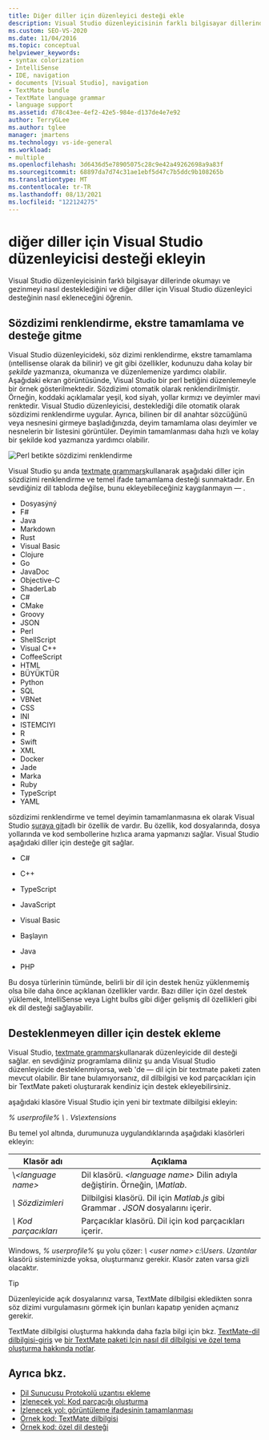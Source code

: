 ```yaml
---
title: Diğer diller için düzenleyici desteği ekle
description: Visual Studio düzenleyicisinin farklı bilgisayar dillerinde okumayı ve gezinmeyi nasıl desteklediğini ve diğer diller için nasıl destek ekleyebileceğinizi öğrenin.
ms.custom: SEO-VS-2020
ms.date: 11/04/2016
ms.topic: conceptual
helpviewer_keywords:
- syntax colorization
- IntelliSense
- IDE, navigation
- documents [Visual Studio], navigation
- TextMate bundle
- TextMate language grammar
- language support
ms.assetid: d78c43ee-4ef2-42e5-984e-d137de4e7e92
author: TerryGLee
ms.author: tglee
manager: jmartens
ms.technology: vs-ide-general
ms.workload:
- multiple
ms.openlocfilehash: 3d6436d5e78905075c28c9e42a49262698a9a83f
ms.sourcegitcommit: 68897da7d74c31ae1ebf5d47c7b5ddc9b108265b
ms.translationtype: MT
ms.contentlocale: tr-TR
ms.lasthandoff: 08/13/2021
ms.locfileid: "122124275"
---
```

# <a name="add-visual-studio-editor-support-for-other-languages"></a>diğer diller için Visual Studio düzenleyicisi desteği ekleyin

Visual Studio düzenleyicisinin farklı bilgisayar dillerinde okumayı ve gezinmeyi nasıl desteklediğini ve diğer diller için Visual Studio düzenleyici desteğinin nasıl ekleneceğini öğrenin.

## <a name="syntax-colorization-statement-completion-and-navigate-to-support"></a>Sözdizimi renklendirme, ekstre tamamlama ve desteğe gitme

Visual Studio düzenleyicideki, söz dizimi renklendirme, ekstre tamamlama (ıntellisense olarak da bilinir) ve git gibi özellikler, kodunuzu daha kolay bir _şekilde_ yazmanıza, okumanıza ve düzenlemenize yardımcı olabilir. Aşağıdaki ekran görüntüsünde, Visual Studio bir perl betiğini düzenlemeyle bir örnek gösterilmektedir. Sözdizimi otomatik olarak renklendirilmiştir. Örneğin, koddaki açıklamalar yeşil, kod siyah, yollar kırmızı ve deyimler mavi renktedir. Visual Studio düzenleyicisi, desteklediği dile otomatik olarak sözdizimi renklendirme uygular. Ayrıca, bilinen bir dil anahtar sözcüğünü veya nesnesini girmeye başladığınızda, deyim tamamlama olası deyimler ve nesnelerin bir listesini görüntüler. Deyimin tamamlanması daha hızlı ve kolay bir şekilde kod yazmanıza yardımcı olabilir.

![Perl betikte sözdizimi renklendirme](../ide/media/vside_perledit.png)

Visual Studio şu anda [textmate grammars](https://manual.macromates.com/en/language_grammars)kullanarak aşağıdaki diller için sözdizimi renklendirme ve temel ifade tamamlama desteği sunmaktadır. En sevdiğiniz dil tabloda değilse, bunu ekleyebileceğiniz kaygılanmayın &mdash; .


- Dosyasýný
- F#
- Java
- Markdown
- Rust
- Visual Basic
- Clojure
- Go
- JavaDoc
- Objective-C
- ShaderLab
- C#
- CMake
- Groovy
- JSON
- Perl
- ShellScript
- Visual C++
- CoffeeScript
- HTML
- BÜYÜKTÜR
- Python
- SQL
- VBNet
- CSS
- INI
- ISTEMCIYI
- R
- Swift
- XML
- Docker
- Jade
- Marka
- Ruby
- TypeScript
- YAML

sözdizimi renklendirme ve temel deyimin tamamlanmasına ek olarak Visual Studio [şuraya git](/archive/blogs/benwilli/visual-studio-tip-3-use-navigate-to)adlı bir özellik de vardır. Bu özellik, kod dosyalarında, dosya yollarında ve kod sembollerine hızlıca arama yapmanızı sağlar. Visual Studio aşağıdaki diller için desteğe git sağlar.

- C#

- C++

- TypeScript

- JavaScript

- Visual Basic

- Başlayın

- Java

- PHP

Bu dosya türlerinin tümünde, belirli bir dil için destek henüz yüklenmemiş olsa bile daha önce açıklanan özellikler vardır. Bazı diller için özel destek yüklemek, IntelliSense veya Light bulbs gibi diğer gelişmiş dil özellikleri gibi ek dil desteği sağlayabilir.

## <a name="add-support-for-non-supported-languages"></a>Desteklenmeyen diller için destek ekleme

Visual Studio, [textmate grammars](https://manual.macromates.com/en/language_grammars)kullanarak düzenleyicide dil desteği sağlar. en sevdiğiniz programlama diliniz şu anda Visual Studio düzenleyicide desteklenmiyorsa, web 'de &mdash; dil için bir textmate paketi zaten mevcut olabilir. Bir tane bulamıyorsanız, dil dilbilgisi ve kod parçacıkları için bir TextMate paketi oluşturarak kendiniz için destek ekleyebilirsiniz.

aşağıdaki klasöre Visual Studio için yeni bir textmate dilbilgisi ekleyin:

*% userprofile% \\ . Vs\extensions*

Bu temel yol altında, durumunuza uygulandıklarında aşağıdaki klasörleri ekleyin:

|Klasör adı|Açıklama|
|-----------------|-----------------|
|\\*\<language name>*|Dil klasörü. *\<language name>* Dilin adıyla değiştirin. Örneğin, *\Matlab*.|
|*\ Sözdizimleri*|Dilbilgisi klasörü. Dil için *Matlab.js* gibi Grammar *. JSON* dosyalarını içerir.|
|*\ Kod parçacıkları*|Parçacıklar klasörü. Dil için kod parçacıkları içerir.|

Windows, *% userprofile%* şu yolu çözer: *\\ \<user name> c:\Users*. *Uzantılar* klasörü sisteminizde yoksa, oluşturmanız gerekir. Klasör zaten varsa gizli olacaktır.

> [!TIP]
> Düzenleyicide açık dosyalarınız varsa, TextMate dilbilgisi ekledikten sonra söz dizimi vurgulamasını görmek için bunları kapatıp yeniden açmanız gerekir.

TextMate dilbilgisi oluşturma hakkında daha fazla bilgi için bkz. [TextMate-dil dilbilgisi-giriş](https://developmentality.wordpress.com/2011/02/08/textmate-introduction-to-language-grammars/) ve [bir TextMate paketi Için nasıl dil dilbilgisi ve özel tema oluşturma hakkında notlar](https://benparizek.com/notebook/notes-on-how-to-create-a-language-grammar-and-custom-theme-for-a-textmate-bundle).

## <a name="see-also"></a>Ayrıca bkz.

- [Dil Sunucusu Protokolü uzantısı ekleme](../extensibility/adding-an-lsp-extension.md)
- [İzlenecek yol: Kod parçacığı oluşturma](../ide/walkthrough-creating-a-code-snippet.md)
- [İzlenecek yol: görüntüleme ifadesinin tamamlanması](../extensibility/walkthrough-displaying-statement-completion.md)
- [Örnek kod: TextMate dilbilgisi](https://github.com/microsoft/VSSDK-Extensibility-Samples/tree/master/TextmateGrammar)
- [Örnek kod: özel dil desteği](https://github.com/microsoft/VSSDK-Extensibility-Samples/tree/master/Ook_Language_Integration)